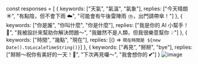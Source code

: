 const responses = [
    {
      keywords: ["天氣", "氣溫", "氣象"],
      replies: ["今天晴朗 ☀️", "有點陰，但不會下雨 ☁️", "可能會有午後雷陣雨 ⛈️，出門請帶傘！"]
    },
    {
      keywords: ["你是誰", "你叫什麼", "你是什麼"],
      replies: ["我是你的 AI 小幫手！🤖", "我被設計來幫助你解決問題～", "我雖然不是人類，但我很樂意幫你 💡"]
    },
    {
      keywords: ["時間", "幾點", "現在"],
      replies: [() => `現在時間是 ${new Date().toLocaleTimeString()}`]
    },
    {
      keywords: ["再見", "掰掰", "bye"],
      replies: ["掰掰～祝你有美好的一天！🌈", "下次再見囉～", "我會想你的 💕"]
    }
![image](https://github.com/user-attachments/assets/1c63516f-e3c8-473a-a527-cbebd7cfbadc)
